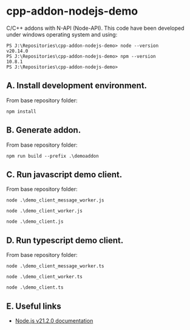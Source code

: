 # cpp-addon-nodejs-demo

C/C++ addons with N-API (Node-API). This code have been developed under windows operating system and using:

```
PS J:\Repositories\cpp-addon-nodejs-demo> node --version
v20.14.0
PS J:\Repositories\cpp-addon-nodejs-demo> npm --version
10.8.1
PS J:\Repositories\cpp-addon-nodejs-demo>
```

## A. Install development environment.

From base repository folder:

```
npm install
```

## B. Generate addon.

From base repository folder:

```
npm run build --prefix .\demoaddon 
```

## C. Run javascript demo client.

From base repository folder:

```
node .\demo_client_message_worker.js
```
```
node .\demo_client_worker.js
```
```
node .\demo_client.js
```

## D. Run typescript demo client.

From base repository folder:

```
node .\demo_client_message_worker.ts
```
```
node .\demo_client_worker.ts
```
```
node .\demo_client.ts
```


## E. Useful links

- [Node.js v21.2.0 documentation](https://nodejs.org/api/addons.html)